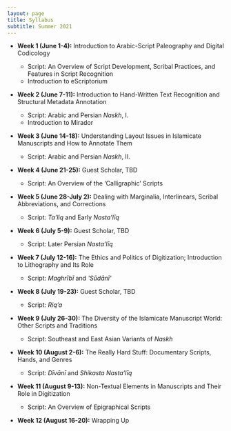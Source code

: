 ```yaml
---
layout: page
title: Syllabus
subtitle: Summer 2021
---
```



* **Week 1 (June 1-4):** Introduction to Arabic-Script Paleography and Digital Codicology
    * Script: An Overview of Script Development, Scribal Practices, and Features in Script Recognition
    * Introduction to eScriptorium
        
* **Week 2 (June 7-11):** Introduction to Hand-Written Text Recognition and Structural Metadata Annotation
   * Script: Arabic and Persian _Naskh_, I.
   * Introduction to Mirador

* **Week 3 (June 14-18):** Understanding Layout Issues in Islamicate Manuscripts and How to Annotate Them
   * Script: Arabic and Persian _Naskh_, II. 

* **Week 4 (June 21-25):** Guest Scholar, TBD 
   * Script: An Overview of the ‘Calligraphic’ Scripts

* **Week 5 (June 28-July 2):** Dealing with Marginalia, Interlinears, Scribal Abbreviations, and Corrections 
   * Script: _Ta’liq_ and Early _Nasta’līq_

* **Week 6 (July 5-9):**  Guest Scholar, TBD
   * Script: Later Persian _Nasta’līq_

* **Week 7 (July 12-16):** The Ethics and Politics of Digitization; Introduction to Lithography and Its Role 
   * Script: _Maghrībī_ and _'Sūdānī'_
 
* **Week 8 (July 19-23):** Guest Scholar, TBD
   * Script: _Riq’a_ 

* **Week 9 (July 26-30):** The Diversity of the Islamicate Manuscript World: Other Scripts and Traditions 
   * Script: Southeast and East Asian Variants of _Naskh_

* **Week 10 (August 2-6):** The Really Hard Stuff: Documentary Scripts, Hands, and Genres
   * Script: _Dīvānī_ and _Shikasta Nasta’līq_

* **Week 11 (August 9-13):** Non-Textual Elements in Manuscripts and Their Role in Digitization
   * Script: An Overview of Epigraphical Scripts

* **Week 12 (August 16-20):** Wrapping Up

